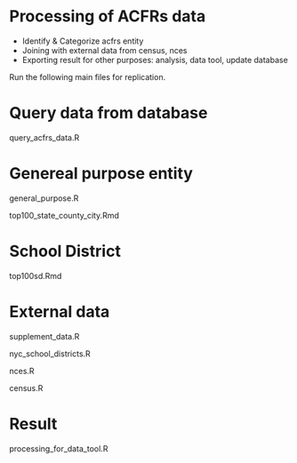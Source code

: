 # Processing of ACFRs data

* Identify & Categorize acfrs entity
* Joining with external data from census, nces
* Exporting result for other purposes: analysis, data tool, update database

Run the following main files for replication. 
 
# Query data from database
query_acfrs_data.R

# Genereal purpose entity

general_purpose.R

top100_state_county_city.Rmd

# School District

top100sd.Rmd

# External data

supplement_data.R

nyc_school_districts.R

nces.R

census.R

# Result

processing_for_data_tool.R
